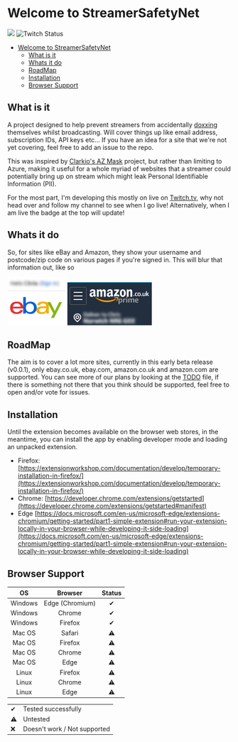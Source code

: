 # Welcome to StreamerSafetyNet 
![](https://img.shields.io/static/v1?label=STATUS:&message=BETA&color=blue&style=for-the-badge)
![Twitch Status](https://img.shields.io/twitch/status/theoriginaljerk?style=for-the-badge)

- [Welcome to StreamerSafetyNet](#welcome-to-streamersafetynet)
  - [What is it](#what-is-it)
  - [Whats it do](#whats-it-do)
  - [RoadMap](#roadmap)
  - [Installation](#installation)
  - [Browser Support](#browser-support)

## What is it

A project designed to help prevent streamers from accidentally [doxxing](https://computer.howstuffworks.com/what-is-doxxing.htm) themselves whilst broadcasting. Will cover things up like email address, subscription IDs, API keys etc... If you have an idea for a site that we're not yet covering, feel free to add an issue to the repo.

This was inspired by [Clarkio's AZ Mask](https://github.com/clarkio/azure-mask) project, but rather than limiting to Azure, making it useful for a whole myriad of websites that a streamer could potentially bring up on stream which might leak Personal Identifiable Information (PII).

For the most part, I'm developing this mostly on live on [Twitch.tv]('https://twitch.tv/theoriginaljerk'), why not head over and follow my channel to see when I go live! Alternatively, when I am live the badge at the top will update!

## Whats it do

So, for sites like eBay and Amazon, they show your username and postcode/zip code on various pages if you're signed in. This will blur that information out, like so

![ebay](./.doc/images/ebay.png)
![Amazon](./.doc/images/amazon.png)

## RoadMap

The aim is to cover a lot more sites, currently in this early beta release (v0.0.1), only ebay.co.uk, ebay.com, amazon.co.uk and amazon.com are supported. You can see more of our plans by looking at the [TODO](TODO.todo) file, if there is something not there that you think should be supported, feel free to open and/or vote for issues.

## Installation

Until the extension becomes available on the browser web stores, in the meantime, you can install the app by enabling developer mode and loading an unpacked extension.

- Firefox: [https://extensionworkshop.com/documentation/develop/temporary-installation-in-firefox/](https://extensionworkshop.com/documentation/develop/temporary-installation-in-firefox/)
- Chrome: [https://developer.chrome.com/extensions/getstarted](https://developer.chrome.com/extensions/getstarted#manifest)
- Edge [https://docs.microsoft.com/en-us/microsoft-edge/extensions-chromium/getting-started/part1-simple-extension#run-your-extension-locally-in-your-browser-while-developing-it-side-loading](https://docs.microsoft.com/en-us/microsoft-edge/extensions-chromium/getting-started/part1-simple-extension#run-your-extension-locally-in-your-browser-while-developing-it-side-loading)
  
## Browser Support

|OS|Browser|Status|
|:-:|:-:|:-:|
|Windows|Edge (Chromium) | ✔ |
|Windows| Chrome | ✔ |
|Windows| Firefox | ✔ |
|Mac OS| Safari | ⚠ |
|Mac OS| Firefox | ⚠ |
|Mac OS| Chrome | ⚠ |
|Mac OS| Edge | ⚠ |
|Linux| Firefox | ⚠ |
|Linux| Chrome | ⚠ |
|Linux| Edge | ⚠ |

| | |
|:-|:-|
|✔|Tested successfully|
|⚠|Untested|
|❌|Doesn't work / Not supported|
